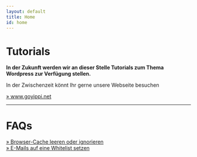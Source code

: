 ```yaml
---
layout: default
title: Home
id: home
---
```


# Tutorials

**In der Zukunft werden wir an dieser Stelle Tutorials zum Thema Wordpress zur Verfügung stellen.**

In der Zwischenzeit könnt Ihr gerne unsere Webseite besuchen

<div class="button-box">
	<a href="https://www.goyippi.net">» www.goyippi.net</a>
</div>

---

# FAQs

[» Browser-Cache leeren oder ignorieren]({{site.baseurl}}/browser-cache)<br />
[» E-Mails auf eine Whitelist setzen]({{site.baseurl}}/e-mail-whitelist)
